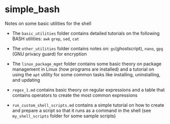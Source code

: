 # simple_bash
Notes on some basic utilities for the shell

* The `basic_utilities` folder contains detailed tutorials on the following BASH utilities:
  `awk` `grep`, `sed`, `cat`
  
* The `other_utilities` folder contains notes on: `gs`(ghostscript), `nano`, `gpg` (GNU privacy
  guard) for encryption
  
* The `linux_package_mgmt` folder contains some basic theory on package management in Linux
  (how programs are installed) and a tutorial on using the `apt` utility for some common tasks like
  installing, uninstalling, and updating

* `regex_1.md` contains basic theory on regular expressions and a table that contains operators to
  create the most common expressions

* `run_custom_shell_scripts.md` contains a simple tutorial on how to create and prepare a script so
  that it runs as a command in the shell (see `my_shell_scripts` folder for some sample scripts)

<!-- * The `` folder contains -->
